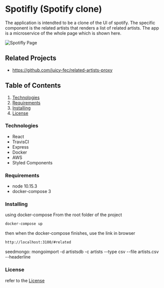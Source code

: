 # Spotifly (Spotify clone)

The application is intendted to be a clone of the UI of spotify. 
The specific component is the related artists that renders a list
of related artists. The app is a microservice of the whole page which
is shown here.

![Spotifly Page](https://github.com/juicy-fec/related-artists-client/blob/master/FECdemo.png)

## Related Projects

  - https://github.com/juicy-fec/related-artists-proxy

## Table of Contents
1. [Technologies](#Technologies)
1. [Requirements](#Requirements)
1. [Installing](#Installing)
1. [License](#License)

### Technologies
- React
- TravisCI
- Express
- Docker
- AWS
- Styled Components

### Requirements
- node 10.15.3
- docker-compose 3

### Installing

using docker-compose
From the root folder of the project
```sh
docker-compose up
```
then when the docker-compose finishes, use the link in browser
```sh
http://localhost:3100/#related
```
seedmongo:
mongoimport -d artistsdb -c artists --type csv --file artists.csv --headerline

### License
refer to the [License](https://github.com/juicy-fec/related-artists-client/blob/master/LICENSE.md)

